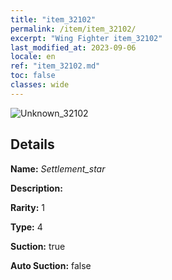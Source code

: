 ```yaml
---
title: "item_32102"
permalink: /item/item_32102/
excerpt: "Wing Fighter item_32102"
last_modified_at: 2023-09-06
locale: en
ref: "item_32102.md"
toc: false
classes: wide
---
```



 ![Unknown_32102](/images/item/Settlement_star_p.png)



## Details

 **Name:** *Settlement_star* 

 **Description:** 

 **Rarity:** 1 

 **Type:** 4 

 **Suction:** true 

 **Auto Suction:** false 


